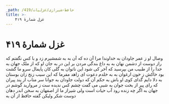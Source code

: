 ```yaml
---
_path: /حافظ-شیرازی/غزلیات/419
title: >-
    غزل شمارهٔ ۴۱۹
---
```

# غزل شمارهٔ ۴۱۹

وصال او ز عمر جاودان به
خداوندا مرا آن ده که آن به
به شمشیرم زد و با کس نگفتم
که راز دوست از دشمن نهان به
به داغ بندگی مردن بر این در
به جان او که از ملک جهان به
خدا را از طبیب من بپرسید
که آخر کی شود این ناتوان به
گلی کان پایمال سرو ما گشت
بود خاکش ز خون ارغوان به
به خلدم دعوت ای زاهد مفرما
که این سیب زنخ زان بوستان به
دلا دایم گدای کوی او باش
به حکم آن که دولت جاودان به
جوانا سر متاب از پند پیران
که رای پیر از بخت جوان به
شبی می گفت چشم کس ندیده ست
ز مروارید گوشم در جهان به
اگر چه زنده رود آب حیات است
ولی شیراز ما از اصفهان به
سخن اندر دهان دوست شکر
ولیکن گفته حافظ از آن به
